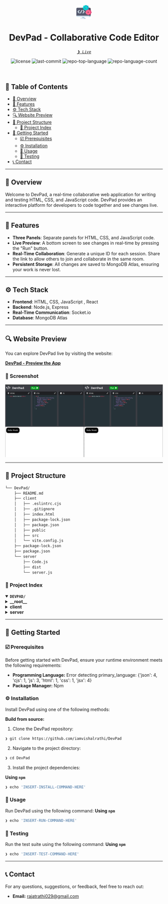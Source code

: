 <p align="center">
  <img src="https://github.com/iamvishalrathi/Devpad/blob/main/client/public/favicon.png" width="50" alt="logo">
</p>
<p align="center">
    <h1 align="center">DevPad - Collaborative Code Editor</h1>
</p>
<p align="center">
    <em><code><a href="https://devpad2-0.onrender.com/" target="_blank" >❯ Live</a></code></em>
</p>

<p align="center">
	<img src="https://img.shields.io/github/license/iamvishalrathi/DevPad?style=default&logo=opensourceinitiative&logoColor=white&color=0080ff" alt="license">
	<img src="https://img.shields.io/github/last-commit/iamvishalrathi/DevPad?style=default&logo=git&logoColor=white&color=0080ff" alt="last-commit">
	<img src="https://img.shields.io/github/languages/top/iamvishalrathi/DevPad?style=default&color=0080ff" alt="repo-top-language">
	<img src="https://img.shields.io/github/languages/count/iamvishalrathi/DevPad?style=default&color=0080ff" alt="repo-language-count">
</p>
<p align="center"><!-- default option, no dependency badges. -->
</p>
<p align="center">
	<!-- default option, no dependency badges. -->
</p>
<br>

## 🔗 Table of Contents

- [📍 Overview](#-overview)
- [👾 Features](#-features)
- [⚙️ Tech Stack](#tech-stack)
- [🔍 Website Preview](#-website-preview)
- [📁 Project Structure](#-project-structure)
  - [📂 Project Index](#-project-index)
- [🚀 Getting Started](#-getting-started)
  - [☑️ Prerequisites](#-prerequisites)
  - [⚙️ Installation](#-installation)
  - [🤖 Usage](#🤖-usage)
  - [🧪 Testing](#🧪-testing)
- [📞 Contact](#-contact)

---

## 📍 Overview

Welcome to DevPad, a real-time collaborative web application for writing and testing HTML, CSS, and JavaScript code. DevPad provides an interactive platform for developers to code together and see changes live.

---

## 👾 Features

- **Three Panels**: Separate panels for HTML, CSS, and JavaScript code.
- **Live Preview**: A bottom screen to see changes in real-time by pressing the "Run" button.
- **Real-Time Collaboration**: Generate a unique ID for each session. Share the link to allow others to join and collaborate in the same room.
- **Persistent Storage**: All changes are saved to MongoDB Atlas, ensuring your work is never lost.

---


## <a name="tech-stack">⚙️ Tech Stack</a>

- **Frontend**: HTML, CSS, JavaScript , React
- **Backend**: Node.js, Express
- **Real-Time Communication**: Socket.io
- **Database**: MongoDB Atlas

---

## 🔍 Website Preview

You can explore DevPad live by visiting the website:

[**DevPad - Preview the App**](https://devpad2-0.onrender.com/)

### 📸 Screenshot
![image](https://github.com/iamvishalrathi/Devpad/blob/main/client/public/live.png)

---

## 📁 Project Structure

```sh
└── DevPad/
    ├── README.md
    ├── client
    │   ├── .eslintrc.cjs
    │   ├── .gitignore
    │   ├── index.html
    │   ├── package-lock.json
    │   ├── package.json
    │   ├── public
    │   ├── src
    │   └── vite.config.js
    ├── package-lock.json
    ├── package.json
    └── server
        ├── Code.js
        ├── dist
        └── server.js
```


### 📂 Project Index
<details open>
	<summary><b><code>DEVPAD/</code></b></summary>
	<details> <!-- __root__ Submodule -->
		<summary><b>__root__</b></summary>
		<blockquote>
			<table>
			<tr>
				<td><b><a href='https://github.com/iamvishalrathi/DevPad/blob/master/package-lock.json'>package-lock.json</a></b></td>
				<td><code>❯ REPLACE-ME</code></td>
			</tr>
			<tr>
				<td><b><a href='https://github.com/iamvishalrathi/DevPad/blob/master/package.json'>package.json</a></b></td>
				<td><code>❯ REPLACE-ME</code></td>
			</tr>
			</table>
		</blockquote>
	</details>
	<details> <!-- client Submodule -->
		<summary><b>client</b></summary>
		<blockquote>
			<table>
			<tr>
				<td><b><a href='https://github.com/iamvishalrathi/DevPad/blob/master/client/.eslintrc.cjs'>.eslintrc.cjs</a></b></td>
				<td><code>❯ REPLACE-ME</code></td>
			</tr>
			<tr>
				<td><b><a href='https://github.com/iamvishalrathi/DevPad/blob/master/client/package-lock.json'>package-lock.json</a></b></td>
				<td><code>❯ REPLACE-ME</code></td>
			</tr>
			<tr>
				<td><b><a href='https://github.com/iamvishalrathi/DevPad/blob/master/client/vite.config.js'>vite.config.js</a></b></td>
				<td><code>❯ REPLACE-ME</code></td>
			</tr>
			<tr>
				<td><b><a href='https://github.com/iamvishalrathi/DevPad/blob/master/client/package.json'>package.json</a></b></td>
				<td><code>❯ REPLACE-ME</code></td>
			</tr>
			<tr>
				<td><b><a href='https://github.com/iamvishalrathi/DevPad/blob/master/client/index.html'>index.html</a></b></td>
				<td><code>❯ REPLACE-ME</code></td>
			</tr>
			</table>
			<details>
				<summary><b>src</b></summary>
				<blockquote>
					<table>
					<tr>
						<td><b><a href='https://github.com/iamvishalrathi/DevPad/blob/master/client/src/index.css'>index.css</a></b></td>
						<td><code>❯ REPLACE-ME</code></td>
					</tr>
					<tr>
						<td><b><a href='https://github.com/iamvishalrathi/DevPad/blob/master/client/src/main.jsx'>main.jsx</a></b></td>
						<td><code>❯ REPLACE-ME</code></td>
					</tr>
					</table>
					<details>
						<summary><b>components</b></summary>
						<blockquote>
							<table>
							<tr>
								<td><b><a href='https://github.com/iamvishalrathi/DevPad/blob/master/client/src/components/Editor.jsx'>Editor.jsx</a></b></td>
								<td><code>❯ REPLACE-ME</code></td>
							</tr>
							<tr>
								<td><b><a href='https://github.com/iamvishalrathi/DevPad/blob/master/client/src/components/App.jsx'>App.jsx</a></b></td>
								<td><code>❯ REPLACE-ME</code></td>
							</tr>
							<tr>
								<td><b><a href='https://github.com/iamvishalrathi/DevPad/blob/master/client/src/components/Panel.jsx'>Panel.jsx</a></b></td>
								<td><code>❯ REPLACE-ME</code></td>
							</tr>
							</table>
						</blockquote>
					</details>
				</blockquote>
			</details>
		</blockquote>
	</details>
	<details> <!-- server Submodule -->
		<summary><b>server</b></summary>
		<blockquote>
			<table>
			<tr>
				<td><b><a href='https://github.com/iamvishalrathi/DevPad/blob/master/server/Code.js'>Code.js</a></b></td>
				<td><code>❯ REPLACE-ME</code></td>
			</tr>
			<tr>
				<td><b><a href='https://github.com/iamvishalrathi/DevPad/blob/master/server/server.js'>server.js</a></b></td>
				<td><code>❯ REPLACE-ME</code></td>
			</tr>
			</table>
		</blockquote>
	</details>
</details>

---
## 🚀 Getting Started

### ☑️ Prerequisites

Before getting started with DevPad, ensure your runtime environment meets the following requirements:

- **Programming Language:** Error detecting primary_language: {'json': 4, 'cjs': 1, 'js': 3, 'html': 1, 'css': 1, 'jsx': 4}
- **Package Manager:** Npm


### ⚙️ Installation

Install DevPad using one of the following methods:

**Build from source:**

1. Clone the DevPad repository:
```sh
❯ git clone https://github.com/iamvishalrathi/DevPad
```

2. Navigate to the project directory:
```sh
❯ cd DevPad
```

3. Install the project dependencies:


**Using `npm`** &nbsp; [<img align="center" src="" />]()

```sh
❯ echo 'INSERT-INSTALL-COMMAND-HERE'
```




### 🤖 Usage
Run DevPad using the following command:
**Using `npm`** &nbsp; [<img align="center" src="" />]()

```sh
❯ echo 'INSERT-RUN-COMMAND-HERE'
```


### 🧪 Testing
Run the test suite using the following command:
**Using `npm`** &nbsp; [<img align="center" src="" />]()

```sh
❯ echo 'INSERT-TEST-COMMAND-HERE'
```
---

## **📞 Contact**
For any questions, suggestions, or feedback, feel free to reach out:
- **Email:** [rajatrathi029@gmail.com](mailto:rajatrathi029@gmail.com)
